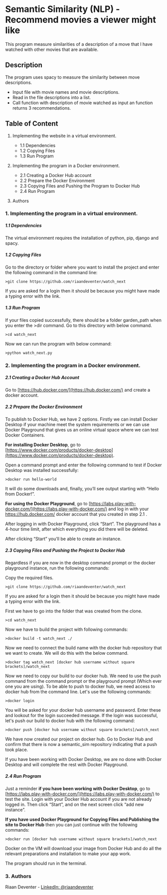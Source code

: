 # Semantic Similarity (NLP) - Recommend movies a viewer might like

This program measure similarities of a description of a move that I have watched with other movies that are available.

## Description

The program uses spacy to measure the similarity between move descriptions.
* Input file with movie names and movie descriptions.
* Read in the file descriptions into a list.
* Call function with description of movie watched as input an function returns 3 recommendations.

## Table of Content
1.  Implementing the website in a virtual environment.
    - 1.1   Dependencies
    - 1.2   Copying Files
    - 1.3   Run Program
             
2.  Implementing the program in a Docker environment.
    - 2.1   Creating a Docker Hub account
    - 2.2   Prepare the Docker Environment
    - 2.3   Copying Files and Pushing the Program to Docker Hub
    - 2.4   Run Program
  
3.  Authors

### 1.  Implementing the program in a virtual environment.

##### 1.1   Dependencies

The virtual environment requires the installation of python, pip, django and spacy.

##### 1.2   Copying Files

Go to the directory or folder where you want to install the project and enter the following command in the command line:
```
>git clone https://github.com/riaandeventer/watch_next
```
If you are asked for a login then it should be because you might have made a typing error with the link.

##### 1.3   Run Program

If your files copied successfully, there should be a folder garden_path when you enter the >dir command.
Go to this directory with below command.
```
>cd watch_next
```
Now we can run the program with below command:
```
>python watch_next.py
```

### 2.  Implementing the program in a Docker environment.

##### 2.1   Creating a Docker Hub Account

Go to [https://hub.docker.com/](https://hub.docker.com/) and create a docker account.

##### 2.2   Prepare the Docker Environment

To publish to Docker Hub, we have 2 options. Firstly we can install Docker Desktop if your machine meet the system requirements or we can 
use Docker Playground that gives us an online virtual space where we can test Docker Containers.

**For installing Docker Desktop**, go to [https://www.docker.com/products/docker-desktop](https://www.docker.com/products/docker-desktop).

Open a command prompt and enter the following command to test if Docker Desktop was installed successfully:
```
>docker run hello-world
```
It will do some downloads and, finally, you’ll see output starting with “Hello from Docker!”.

**For using the Docker Playground**, go to [https://labs.play-with-docker.com/](https://labs.play-with-docker.com/) and log in with your 
https://hub.docker.com/ docker account that you created in step 2.1 .

After logging in with Docker Playground, click “Start”. The playground has a 4-hour time limit, 
after which everything you did there will be deleted.

After clicking “Start” you’ll be able to create an instance.

##### 2.3   Copying Files and Pushing the Project to Docker Hub

Regardless if you are now in the desktop command prompt or the docker playground instance, run the following commands:

Copy the required files.
```
>git clone https://github.com/riaandeventer/watch_next
```
If you are asked for a login then it should be because you might have made a typing error with the link.

First we have to go into the folder that was created from the clone.
```
>cd watch_next
```
Now we have to build the project with following commands:
```
>docker build -t watch_next ./
```
Now we need to connect the build name with the docker hub repository that we want to create.
We will do this with the below command.
```
>docker tag watch_next [docker hub username without square brackets]/watch_next
```
Now we need to copy our build to our docker hub. We need to use the push command from the command prompt
or the playground prompt (Which ever one you are using).
To be able to push to docker hub, we need access to docker hub from the command line. Let's use the following commands:
```
>docker login
```
You will be asked for your docker hub username and password. Enter these and lookout for the login succeeded message.
If the login was successful, let's push our build to docker hub with the following command:
```
>docker push [docker hub username without square brackets]/watch_next
```
We have now created our project on docker hub. Go to Docker Hub and confirm that there is now a semantic_sim repository
indicating that a push took place.

If you have been working with Docker Desktop, we are no done with Docker Desktop and will complete the rest with Docker Playground.

##### 2.4   Run Program

Just a reminder **if you have been working with Docker Desktop**, go to [https://labs.play-with-docker.com/](https://labs.play-with-docker.com/)
to test the site. Login with your Docker Hub account if you are not already logged in. Then click “Start”, and on the next screen
click “add new instance”.

**If you have used Docker Playground for Copying Files and Publishing the site to Docker Hub** then you can just continue with the following commands:

```
>docker run [docker hub username without square brackets]/watch_next
```
Docker on the VM will download your image from Docker Hub and do all the relevant preparations and installation to make your app work.

The program should run in the terminal.

### 3.  Authors

Riaan Deventer  - [LinkedIn: @riaandeventer](https://www.linkedin.com/in/riaandeventer/)
